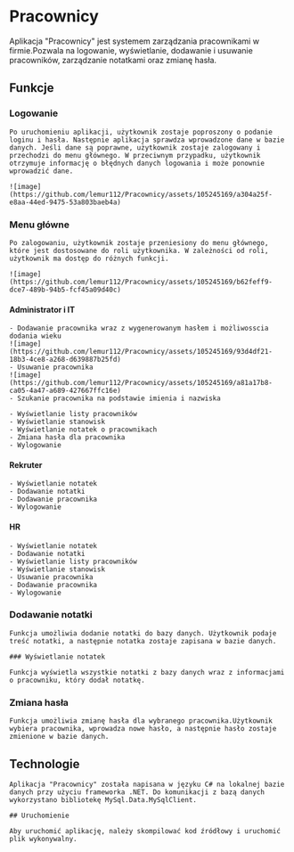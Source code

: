# Pracownicy
Aplikacja "Pracownicy" jest systemem zarządzania pracownikami w firmie.Pozwala na logowanie, wyświetlanie, dodawanie i usuwanie pracowników, zarządzanie notatkami oraz zmianę hasła.

## Funkcje

### Logowanie

    Po uruchomieniu aplikacji, użytkownik zostaje poproszony o podanie loginu i hasła. Następnie aplikacja sprawdza wprowadzone dane w bazie danych. Jeśli dane są poprawne, użytkownik zostaje zalogowany i przechodzi do menu głównego. W przeciwnym przypadku, użytkownik otrzymuje informację o błędnych danych logowania i może ponownie wprowadzić dane.
    
    ![image](https://github.com/lemur112/Pracownicy/assets/105245169/a304a25f-e8aa-44ed-9475-53a803baeb4a)
    
### Menu główne

    Po zalogowaniu, użytkownik zostaje przeniesiony do menu głównego, które jest dostosowane do roli użytkownika. W zależności od roli, użytkownik ma dostęp do różnych funkcji.

    ![image](https://github.com/lemur112/Pracownicy/assets/105245169/b62feff9-dce7-489b-94b5-fcf45a09d40c)
#### Administrator i IT

    - Dodawanie pracownika wraz z wygenerowanym hasłem i możliwosscia dodania wieku
    ![image](https://github.com/lemur112/Pracownicy/assets/105245169/93d4df21-18b3-4ce8-a268-d639887b25fd)
    - Usuwanie pracownika
    ![image](https://github.com/lemur112/Pracownicy/assets/105245169/a81a17b8-ca05-4a47-a689-427667ffc16e)
    - Szukanie pracownika na podstawie imienia i nazwiska

    - Wyświetlanie listy pracowników
    - Wyświetlanie stanowisk
    - Wyświetlanie notatek o pracownikach
    - Zmiana hasła dla pracownika
    - Wylogowanie

#### Rekruter

    - Wyświetlanie notatek
    - Dodawanie notatki
    - Dodawanie pracownika
    - Wylogowanie


#### HR

    - Wyświetlanie notatek
    - Dodawanie notatki
    - Wyświetlanie listy pracowników
    - Wyświetlanie stanowisk
    - Usuwanie pracownika
    - Dodawanie pracownika
    - Wylogowanie

### Dodawanie notatki

    Funkcja umożliwia dodanie notatki do bazy danych. Użytkownik podaje treść notatki, a następnie notatka zostaje zapisana w bazie danych.

    ### Wyświetlanie notatek

    Funkcja wyświetla wszystkie notatki z bazy danych wraz z informacjami o pracowniku, który dodał notatkę.

### Zmiana hasła

    Funkcja umożliwia zmianę hasła dla wybranego pracownika.Użytkownik wybiera pracownika, wprowadza nowe hasło, a następnie hasło zostaje zmienione w bazie danych.

## Technologie

    Aplikacja "Pracownicy" została napisana w języku C# na lokalnej bazie danych przy użyciu frameworka .NET. Do komunikacji z bazą danych wykorzystano bibliotekę MySql.Data.MySqlClient.

    ## Uruchomienie

    Aby uruchomić aplikację, należy skompilować kod źródłowy i uruchomić plik wykonywalny.
